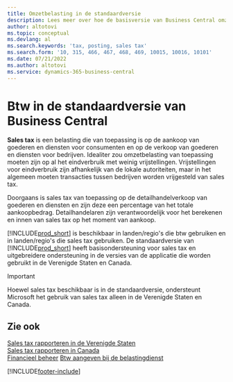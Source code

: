 ```yaml
---
title: Omzetbelasting in de standaardversie
description: Lees meer over hoe de basisversie van Business Central omzetbelasting ondersteunt en lees een beschrijving van het basisconcept.
author: altotovi
ms.topic: conceptual
ms.devlang: al
ms.search.keywords: 'tax, posting, sales tax'
ms.search.form: '10, 315, 466, 467, 468, 469, 10015, 10016, 10101'
ms.date: 07/21/2022
ms.author: altotovi
ms.service: dynamics-365-business-central
---
```


# Btw in de standaardversie van Business Central

**Sales tax** is een belasting die van toepassing is op de aankoop van goederen en diensten voor consumenten en op de verkoop van goederen en diensten voor bedrijven. Idealiter zou omzetbelasting van toepassing moeten zijn op al het eindverbruik met weinig vrijstellingen. Vrijstellingen voor eindverbruik zijn afhankelijk van de lokale autoriteiten, maar in het algemeen moeten transacties tussen bedrijven worden vrijgesteld van sales tax.  

Doorgaans is sales tax van toepassing op de detailhandelverkoop van goederen en diensten en zijn deze een percentage van het totale aankoopbedrag. Detailhandelaren zijn verantwoordelijk voor het berekenen en innen van sales tax op het moment van aankoop.  

[!INCLUDE[prod_short](includes/prod_short.md)] is beschikbaar in landen/regio's die btw gebruiken en in landen/regio's die sales tax gebruiken. De standaardversie van [!INCLUDE[prod_short](includes/prod_short.md)] heeft basisondersteuning voor sales tax en uitgebreidere ondersteuning in de versies van de applicatie die worden gebruikt in de Verenigde Staten en Canada.

> [!IMPORTANT]
> Hoewel sales tax beschikbaar is in de standaardversie, ondersteunt Microsoft het gebruik van sales tax alleen in de Verenigde Staten en Canada.

## Zie ook

[Sales tax rapporteren in de Verenigde Staten](localfunctionality/UnitedStates/us-sales-tax.md)  
[Sales tax rapporteren in Canada](localfunctionality/canada/ca-sales-tax.md)  
[Financieel beheer](finance.md)
[Btw aangeven bij de belastingdienst](finance-how-report-vat.md)

[!INCLUDE[footer-include](includes/footer-banner.md)]
